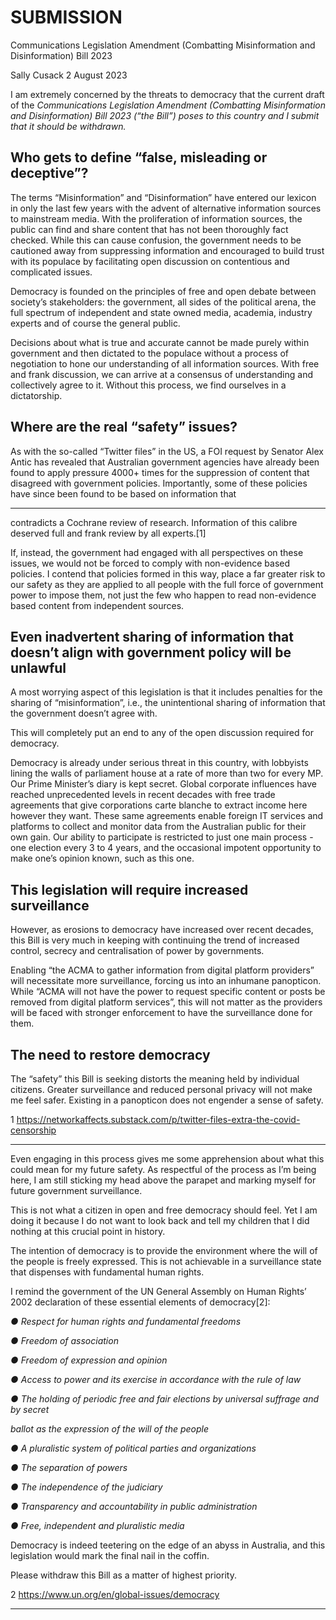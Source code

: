 # SUBMISSION

 Communications Legislation Amendment (Combatting Misinformation and Disinformation) Bill 2023

Sally Cusack
2 August 2023

I am extremely concerned by the threats to democracy that the current draft of the
_Communications Legislation Amendment (Combatting Misinformation and Disinformation)_
_Bill 2023 (“the Bill”) poses to this country and I submit that it should be withdrawn._

## Who gets to define “false, misleading or deceptive”?

The terms “Misinformation” and “Disinformation” have entered our lexicon in only the last few
years with the advent of alternative information sources to mainstream media. With the
proliferation of information sources, the public can find and share content that has not been
thoroughly fact checked. While this can cause confusion, the government needs to be
cautioned away from suppressing information and encouraged to build trust with its populace
by facilitating open discussion on contentious and complicated issues.

Democracy is founded on the principles of free and open debate between society’s
stakeholders: the government, all sides of the political arena, the full spectrum of
independent and state owned media, academia, industry experts and of course the general
public.

Decisions about what is true and accurate cannot be made purely within government and
then dictated to the populace without a process of negotiation to hone our understanding of
all information sources. With free and frank discussion, we can arrive at a consensus of
understanding and collectively agree to it. Without this process, we find ourselves in a
dictatorship.

## Where are the real “safety” issues?

As with the so-called “Twitter files” in the US, a FOI request by Senator Alex Antic has
revealed that Australian government agencies have already been found to apply pressure
4000+ times for the suppression of content that disagreed with government policies.
Importantly, some of these policies have since been found to be based on information that


-----

contradicts a Cochrane review of research. Information of this calibre deserved full and
frank review by all experts.[1]

If, instead, the government had engaged with all perspectives on these issues, we would not
be forced to comply with non-evidence based policies. I contend that policies formed in this
way, place a far greater risk to our safety as they are applied to all people with the full force
of government power to impose them, not just the few who happen to read non-evidence
based content from independent sources.

## Even inadvertent sharing of information that doesn’t align with government policy will be unlawful

A most worrying aspect of this legislation is that it includes penalties for the sharing of
“misinformation”, i.e., the unintentional sharing of information that the government doesn’t
agree with.

This will completely put an end to any of the open discussion required for democracy.

Democracy is already under serious threat in this country, with lobbyists lining the walls of
parliament house at a rate of more than two for every MP. Our Prime Minister’s diary is kept
secret. Global corporate influences have reached unprecedented levels in recent decades
with free trade agreements that give corporations carte blanche to extract income here
however they want. These same agreements enable foreign IT services and platforms to
collect and monitor data from the Australian public for their own gain. Our ability to
participate is restricted to just one main process - one election every 3 to 4 years, and the
occasional impotent opportunity to make one’s opinion known, such as this one.

## This legislation will require increased surveillance

However, as erosions to democracy have increased over recent decades, this Bill is very
much in keeping with continuing the trend of increased control, secrecy and centralisation of
power by governments.

Enabling “the ACMA to gather information from digital platform providers” will necessitate
more surveillance, forcing us into an inhumane panopticon. While “ACMA will not have the
power to request specific content or posts be removed from digital platform services”, this
will not matter as the providers will be faced with stronger enforcement to have the
surveillance done for them.

## The need to restore democracy

The “safety” this Bill is seeking distorts the meaning held by individual citizens. Greater
surveillance and reduced personal privacy will not make me feel safer. Existing in a
panopticon does not engender a sense of safety.

1
https://networkaffects.substack.com/p/twitter-files-extra-the-covid-censorship


-----

Even engaging in this process gives me some apprehension about what this could mean for
my future safety. As respectful of the process as I’m being here, I am still sticking my head
above the parapet and marking myself for future government surveillance.

This is not what a citizen in open and free democracy should feel. Yet I am doing it because
I do not want to look back and tell my children that I did nothing at this crucial point in history.

The intention of democracy is to provide the environment where the will of the people is
freely expressed. This is not achievable in a surveillance state that dispenses with
fundamental human rights.

I remind the government of the UN General Assembly on Human Rights’ 2002 declaration of
these essential elements of democracy[2]:



_●_ _Respect for human rights and fundamental freedoms_



_●_ _Freedom of association_



_●_ _Freedom of expression and opinion_



_●_ _Access to power and its exercise in accordance with the rule of law_



_●_ _The holding of periodic free and fair elections by universal suffrage and by secret_


_ballot as the expression of the will of the people_



_●_ _A pluralistic system of political parties and organizations_



_●_ _The separation of powers_



_●_ _The independence of the judiciary_



_●_ _Transparency and accountability in public administration_



_●_ _Free, independent and pluralistic media_


Democracy is indeed teetering on the edge of an abyss in Australia, and this legislation
would mark the final nail in the coffin.

Please withdraw this Bill as a matter of highest priority.

2
https://www.un.org/en/global-issues/democracy


-----

